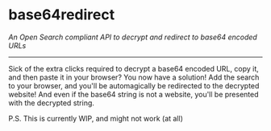 # base64redirect
_An Open Search compliant API to decrypt and redirect to base64 encoded URLs_
___

Sick of the extra clicks required to decrypt a base64 encoded URL, copy it, and then paste it in your browser?
You now have a solution! Add the search to your browser, and you'll be automagically be redirected to the decrypted website!
And even if the base64 string is not a website, you'll be presented with the decrypted string.

P.S. This is currently WIP, and might not work (at all)